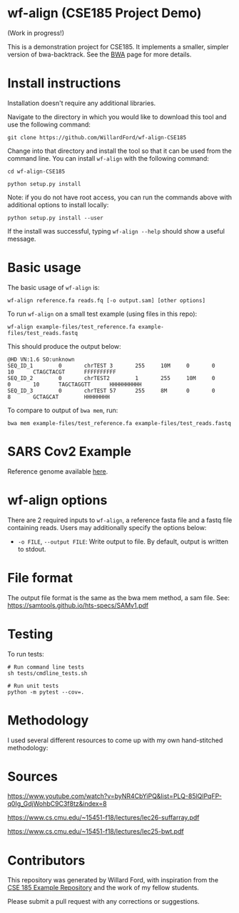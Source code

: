 # wf-align (CSE185 Project Demo)

(Work in progress!)

This is a demonstration project for CSE185. It implements a smaller, simpler version of bwa-backtrack. See the [BWA](https://bio-bwa.sourceforge.net) page for more details.

# Install instructions

Installation doesn't require any additional libraries.

Navigate to the directory in which you would like to download this tool and use the following command:

```
git clone https://github.com/WillardFord/wf-align-CSE185
```
Change into that directory and install the tool so that it can be used from the command line.
You can install `wf-align` with the following command:

```
cd wf-align-CSE185
```
```
python setup.py install
```

Note: if you do not have root access, you can run the commands above with additional options to install locally:

```
python setup.py install --user
```

If the install was successful, typing `wf-align --help` should show a useful message.

# Basic usage

The basic usage of `wf-align` is:

```
wf-align reference.fa reads.fq [-o output.sam] [other options]
```

To run `wf-align` on a small test example (using files in this repo):
```
wf-align example-files/test_reference.fa example-files/test_reads.fastq 
```

This should produce the output below:
```
@HD VN:1.6 SO:unknown
SEQ_ID_1        0       chrTEST 3       255     10M     0       0       10      CTAGCTACGT      FFFFFFFFFF
SEQ_ID_2        0       chrTEST2        1       255     10M     0       0       10      TAGCTAGGTT      HHHHHHHHHH
SEQ_ID_3        0       chrTEST 57      255     8M      0       0       8       GCTAGCAT        HHHHHHHH
```

To compare to output of `bwa mem`, run:
```
bwa mem example-files/test_reference.fa example-files/test_reads.fastq
```

# SARS Cov2 Example

Reference genome available [here](https://www.ncbi.nlm.nih.gov/nuccore/NC_045512).



# wf-align options

There are 2 required inputs to `wf-align`, a reference fasta file and a fastq file containing reads. Users may additionally specify the options below:

* `-o FILE`, `--output FILE`: Write output to file. By default, output is written to stdout.

# File format

The output file format is the same as the bwa mem method, a sam file. See: https://samtools.github.io/hts-specs/SAMv1.pdf

# Testing

To run tests:
```
# Run command line tests
sh tests/cmdline_tests.sh

# Run unit tests
python -m pytest --cov=.
```

# Methodology

I used several different resources to come up with my own hand-stitched methodology:

# Sources

https://www.youtube.com/watch?v=byNR4CbYiPQ&list=PLQ-85lQlPqFP-q0Ig_GdjWohbC9C3f8tz&index=8

https://www.cs.cmu.edu/~15451-f18/lectures/lec26-suffarray.pdf

https://www.cs.cmu.edu/~15451-f18/lectures/lec25-bwt.pdf

# Contributors

This repository was generated by Willard Ford, with inspiration from the [CSE 185 Example Repository](https://github.com/gymreklab/cse185-demo-project#readme) and the work of my fellow students.

Please submit a pull request with any corrections or suggestions.
